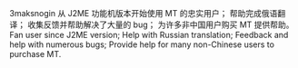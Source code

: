 3maksnogin
从 J2ME 功能机版本开始使用 MT 的忠实用户；
帮助完成俄语翻译；
收集反馈并帮助解决了大量的 bug；
为许多非中国用户购买 MT 提供帮助。
Fan user since J2ME version;
Help with Russian translation;
Feedback and help with numerous bugs;
Provide help for many non-Chinese users to purchase MT.